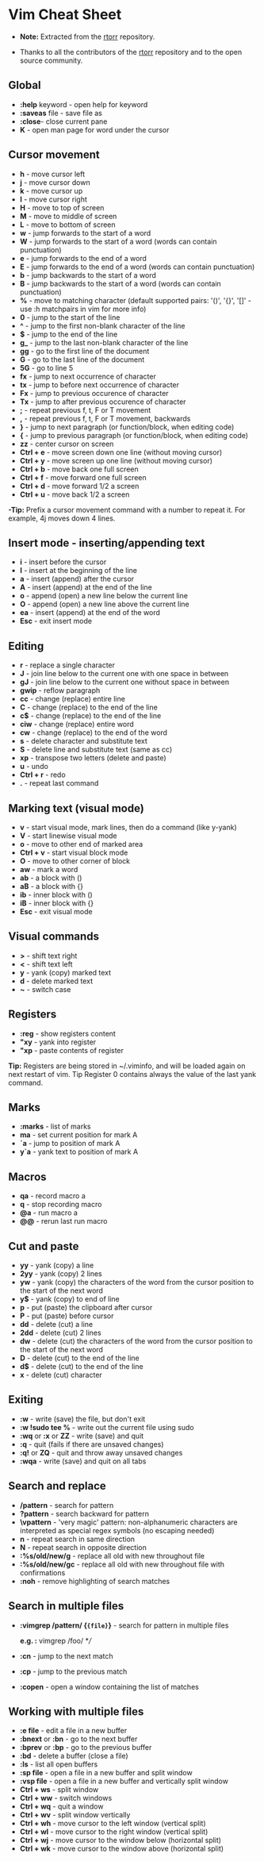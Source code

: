 
# Vim Cheat Sheet

- **Note:** Extracted from the [rtorr](https://github.com/rtorr/vim-cheat-sheet) repository. 

- Thanks to all the contributors of the [rtorr](https://github.com/rtorr/vim-cheat-sheet) repository and  to the open source community.

## Global

-  **:help** keyword - open help for keyword
-  **:saveas** file - save file as
-  **:close**- close current pane
- **K** - open man page for word under the cursor

## Cursor movement

- **h** - move cursor left
- **j** - move cursor down
- **k** - move cursor up
- **l** - move cursor right
- **H** - move to top of screen
- **M** - move to middle of screen
- **L** - move to bottom of screen
- **w** - jump forwards to the start of a word
- **W** - jump forwards to the start of a word (words can contain punctuation)
- **e** - jump forwards to the end of a word
- **E** - jump forwards to the end of a word (words can contain punctuation)
- **b** - jump backwards to the start of a word
- **B** - jump backwards to the start of a word (words can contain punctuation)
- **%** - move to matching character (default supported pairs: '()', '{}', '[]' - use :h matchpairs in vim for more info)
- **0** - jump to the start of the line
- **^** - jump to the first non-blank character of the line
- **$** - jump to the end of the line
- **g_** - jump to the last non-blank character of the line
- **gg** - go to the first line of the document
- **G** - go to the last line of the document
- **5G** - go to line 5
- **fx** - jump to next occurrence of character 
- **tx** - jump to before next occurrence of character 
- **Fx** - jump to previous occurence of character 
- **Tx** - jump to after previous occurence of character 
- **;** - repeat previous f, t, F or T movement
- **,** - repeat previous f, t, F or T movement, backwards
- **}** - jump to next paragraph (or function/block, when editing code)
- **{** - jump to previous paragraph (or function/block, when editing code)
- **zz** - center cursor on screen
- **Ctrl + e** - move screen down one line (without moving cursor)
- **Ctrl + y** - move screen up one line (without moving cursor)
- **Ctrl + b** - move back one full screen
- **Ctrl + f** - move forward one full screen
- **Ctrl + d** - move forward 1/2 a screen
- **Ctrl + u** - move back 1/2 a screen

**-Tip:** Prefix a cursor movement command with a number to repeat it. For example, 4j moves down 4 lines.

## Insert mode - inserting/appending text

- **i** - insert before the cursor
- **I** - insert at the beginning of the line
- **a** - insert (append) after the cursor
- **A** - insert (append) at the end of the line
- **o** - append (open) a new line below the current line
- **O** - append (open) a new line above the current line
- **ea** - insert (append) at the end of the word
- **Esc** - exit insert mode

## Editing

- **r** - replace a single character
- **J** - join line below to the current one with one space in between
- **gJ** - join line below to the current one without space in between
- **gwip** - reflow paragraph
- **cc** - change (replace) entire line
- **C** - change (replace) to the end of the line
- **c$** - change (replace) to the end of the line
- **ciw** - change (replace) entire word
- **cw** - change (replace) to the end of the word
- **s** - delete character and substitute text
- **S** - delete line and substitute text (same as cc)
- **xp** - transpose two letters (delete and paste)
- **u** - undo
- **Ctrl + r** - redo
- **.** - repeat last command

## Marking text (visual mode)

- **v** - start visual mode, mark lines, then do a command (like y-yank)
- **V** - start linewise visual mode
- **o** - move to other end of marked area
- **Ctrl + v** - start visual block mode
- **O** - move to other corner of block
- **aw** - mark a word
- **ab** - a block with ()
- **aB** - a block with {}
- **ib** - inner block with ()
- **iB** - inner block with {}
- **Esc** - exit visual mode

## Visual commands

- **>** - shift text right
- **<** - shift text left
- **y** - yank (copy) marked text
- **d** - delete marked text
- **~** - switch case

## Registers

- **:reg** - show registers content
- **"xy** - yank into register 
- **"xp** - paste contents of register 

**Tip:** Registers are being stored in ~/.viminfo, and will be loaded again on next restart of vim.
Tip Register 0 contains always the value of the last yank command.
## Marks

- **:marks** - list of marks
- **ma** - set current position for mark A
- **`a** - jump to position of mark A
- **y`a** - yank text to position of mark A

## Macros

- **qa** - record macro a
- **q** - stop recording macro
- **@a** - run macro a
- **@@** - rerun last run macro

## Cut and paste

- **yy** - yank (copy) a line
- **2yy** - yank (copy) 2 lines
- **yw** - yank (copy) the characters of the word from the cursor position to the start of the next word
- **y$** - yank (copy) to end of line
- **p** - put (paste) the clipboard after cursor
- **P** - put (paste) before cursor
- **dd** - delete (cut) a line
- **2dd** - delete (cut) 2 lines
- **dw** - delete (cut) the characters of the word from the cursor position to the start of the next word
- **D** - delete (cut) to the end of the line
- **d$** - delete (cut) to the end of the line
- **x** - delete (cut) character

## Exiting

- **:w** - write (save) the file, but don't exit
- **:w !sudo tee %** - write out the current file using sudo
- **:wq** or **:x** or **ZZ** - write (save) and quit
- **:q** - quit (fails if there are unsaved changes)
- **:q!** or **ZQ** - quit and throw away unsaved changes
- **:wqa** - write (save) and quit on all tabs

## Search and replace

- **/pattern** - search for pattern
- **?pattern** - search backward for pattern
- **\vpattern** - 'very magic' pattern: non-alphanumeric characters are interpreted as special regex symbols (no escaping needed)
- **n** - repeat search in same direction
- **N** - repeat search in opposite direction
- **:%s/old/new/g** - replace all old with new throughout file
- **:%s/old/new/gc** - replace all old with new throughout file with confirmations
- **:noh** - remove highlighting of search matches

## Search in multiple files

- **:vimgrep /pattern/ {`{file}`}** - search for pattern in multiple files

    **e.g. :** vimgrep /foo/ **/*

- **:cn** - jump to the next match
- **:cp** - jump to the previous match
- **:copen** - open a window containing the list of matches

## Working with multiple files

- **:e file** - edit a file in a new buffer
- **:bnext** or **:bn** - go to the next buffer
- **:bprev** or **:bp** - go to the previous buffer
- **:bd** - delete a buffer (close a file)
- **:ls** - list all open buffers
- **:sp file** - open a file in a new buffer and split window
- **:vsp file** - open a file in a new buffer and vertically split window
- **Ctrl + ws** - split window
- **Ctrl + ww** - switch windows
- **Ctrl + wq** - quit a window
- **Ctrl + wv** - split window vertically
- **Ctrl + wh** - move cursor to the left window (vertical split)
- **Ctrl + wl** - move cursor to the right window (vertical split)
- **Ctrl + wj** - move cursor to the window below (horizontal split)
- **Ctrl + wk** - move cursor to the window above (horizontal split)

